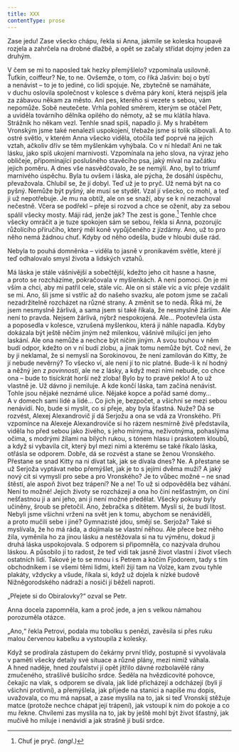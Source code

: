 ```yaml
---
title: XXX
contentType: prose
---
```


<section>

Zase jedu! Zase všecko chápu, řekla si Anna, jakmile se koleska houpavě rozjela a zahrčela na drobné dlažbě, a opět se začaly střídat dojmy jeden za druhým.

V čem se mi to naposled tak hezky přemýšlelo? vzpomínala usilovně. Ťuťkin, coiffeur? Ne, to ne. Ovšemže, o tom, co říká Jašvin: boj o bytí a nenávist – to je to jediné, co lidi spojuje. Ne, zbytečně se namáháte, v duchu oslovila společnost v kolesce s dvěma páry koní, která nejspíš jela za zábavou někam za město. Ani pes, kterého si vezete s sebou, vám nepomůže. Sobě neutečete. Vrhla pohled směrem, kterým se otáčel Petr, a uviděla továrního dělníka opilého do němoty, až se mu klátila hlava. Strážník ho někam vezl. Tenhle snad spíš, napadlo ji. My s hrabětem Vronským jsme také nenalezli uspokojení, třebaže jsme si tolik slibovali. A to ostré světlo, v kterém Anna všecko viděla, otočila teď poprvé na jejich vztah, ačkoliv dřív se těm myšlenkám vyhýbala. Co v ní hledal! Ani ne tak lásku, jako spíš ukojení marnivosti. Vzpomínala na jeho slova, na výraz jeho obličeje, připomínající poslušného stavěcího psa, jaký míval na začátku jejich poměru. A dnes vše nasvědčovalo, že se nemýlí. Ano, byl to triumf marnivého úspěchu. Byla tu ovšem i láska, ale pýcha, že dosáhl úspěchu, převažovala. Chlubil se, že jí dobyl. Teď už je to pryč. Už nemá být na co pyšný. Nemůže být pyšný, ale musí se stydět. Vzal jí všecko, co mohl, a teď ji už nepotřebuje. Je mu na obtíž, ale on se snaží, aby se k ní nezachoval nečestně. Včera se podřekl – přeje si rozvod a chce se oženit, aby za sebou spálil všecky mosty. Máji rád, jenže jak? The zest is gone.[^59] Tenhle chce všecky omráčit a je tuze spokojen sám se sebou, řekla si Anna, pozorujíc růžolícího příručího, který měl koně vypůjčeného z jízdárny. Ano, už to pro něho nemá žádnou chuť. Kdyby od něho odešla, bude v hloubi duše rád.

Nebyla to pouhá domněnka – viděla to jasně v pronikavém světle, které jí teď odhalovalo smysl života a lidských vztahů.

Má láska je stále vášnivější a sobečtější, kdežto jeho cit hasne a hasne, a proto se rozcházíme, pokračovala v myšlenkách. A není pomoci. On je mi vším a chci, aby mi patřil cele, stále víc. Ale on si stále víc a víc přeje vzdálit se mi. Ano, šli jsme si vstříc až do našeho svazku, ale potom jsme se začali nezadržitelně rozcházet na různé strany. A změnit se to nedá. Říká mi, že jsem nesmyslně žárlivá, a sama jsem si také říkala, že nesmyslně žárlím. Ale není to pravda. Nejsem žárlivá, nýbrž nespokojená. Ale… Pootevřela ústa a poposedla v kolesce, vzrušená myšlenkou, která ji náhle napadla. Kdyby dokázala být ještě něčím jiným než milenkou, vášnivě milující jen jeho laskání. Ale ona nemůže a nechce být ničím jiným. A svou touhou v něm budí odpor, kdežto on v ní budí zlobu, a jinak tomu nemůže být. Což neví, že by ji neklamal, že si nemyslí na Sorokinovou, že není zamilován do Kitty, že jí nebude nevěrný? To všecko ví, ale není jí to nic platné. Bude-li k ní hodný a něžný jen z _povinnosti_, ale ne z lásky, a když mezi nimi nebude, co chce ona – bude to tisíckrát horší než zloba! Bylo by to pravé peklo! A to už vlastně je. Už dávno ji nemiluje. A kde končí láska, tam začíná nenávist. Tohle jsou nějaké neznámé ulice. Nějaké kopce a pořád samé domy… A v domech sami lidé a lidé… Co jich je, bezpočet, a všichni se mezi sebou nenávidí. No, bude si myslit, co si přeje, aby byla šťastná. Nuže? Dá se rozvést, Alexej Alexandrovič jí dá Serjožu a ona se vdá za Vronského. Při vzpomínce na Alexeje Alexandroviče si ho rázem nesmírně živě představila, viděla ho před sebou jako živého, s jeho mírnýma, neživotnýma, pohaslýma očima, s modrými žílami na bílých rukou, s tónem hlasu i praskotem kloubů, a když si vybavila cit, který byl mezi nimi a kterému se také říkalo láska, otřásla se odporem. Dobře, dá se rozvést a stane se ženou Vronského. Přestane se snad Kitty na ni dívat tak, jak se dívala dnes? Ne. A přestane se už Serjoža vyptávat nebo přemýšlet, jak je to s jejími dvěma muži? A jaký nový cit si vymyslí pro sebe a pro Vronského? Je to vůbec možné – ne snad štěstí, ale aspoň život bez trápení? Ne a ne! To už si odpověděla bez váhání. Není to možné! Jejich životy se rozcházejí a ona ho činí nešťastným, on činí nešťastnou ji a ani jeho, ani ji není možné předělat. Všecky pokusy byly učiněny, šroub se přetočil. Ano, žebračka s dítětem. Myslí si, že budí lítost. Nebyli jsme všichni vrženi na svět jen k tomu, abychom se nenáviděli, a proto mučili sebe i jiné? Gymnazisté jdou, smějí se. Serjoža? Také si myslívala, že ho má ráda, a dojímala se vlastní něhou. Ale přece bez něho žila, vyměnila ho za jinou lásku a nestěžovala si na tu výměnu, dokud ji druhá láska uspokojovala. S odporem si připomněla, co nazývala druhou láskou. A působilo jí to radost, že teď vidí tak jasně život vlastní i život všech ostatních lidí. Takové je to se mnou i s Petrem a kočím Fjodorem, tady s tím obchodníkem i se všemi těmi lidmi, kteří žijí tam na Volze, kam zvou tyhle plakáty, vždycky a všude, říkala si, když už dojela k nízké budově Nižněgorodského nádraží a nosiči jí běželi naproti.

„Přejete si do Obiralovky?“ ozval se Petr.

Anna docela zapomněla, kam a proč jede, a jen s velkou námahou porozuměla otázce.

„Ano,“ řekla Petrovi, podala mu tobolku s penězi, zavěsila si přes ruku malou červenou kabelku a vystoupila z kolesky.

Když se prodírala zástupem do čekárny první třídy, postupně si vyvolávala v paměti všecky detaily své situace a různé plány, mezi nimiž váhala. A hned naděje, hned zoufalství jí opět jitřilo dávné rozbolavělé rány zmučeného, strašlivě bušícího srdce. Seděla na hvězdicovité pohovce, čekajíc na vlak, s odporem se dívala, jak lidé přicházejí a odcházejí (byli jí všichni protivní), a přemýšlela, jak přijede na stanici a napíše mu dopis, uvažovala, co mu má napsat, a zase myslila na to, jak si teď Vronskij stěžuje matce (protože nechce chápat její trápení), jak vstoupí k nim do pokoje a co mu řekne. Chvílemi zas myslila na to, jak by ještě mohl být život šťastný, jak mučivě ho miluje i nenávidí a jak strašně jí buší srdce.

</section>

<section>

[^59]: Chuť je pryč. _(angl.)_

</section>
